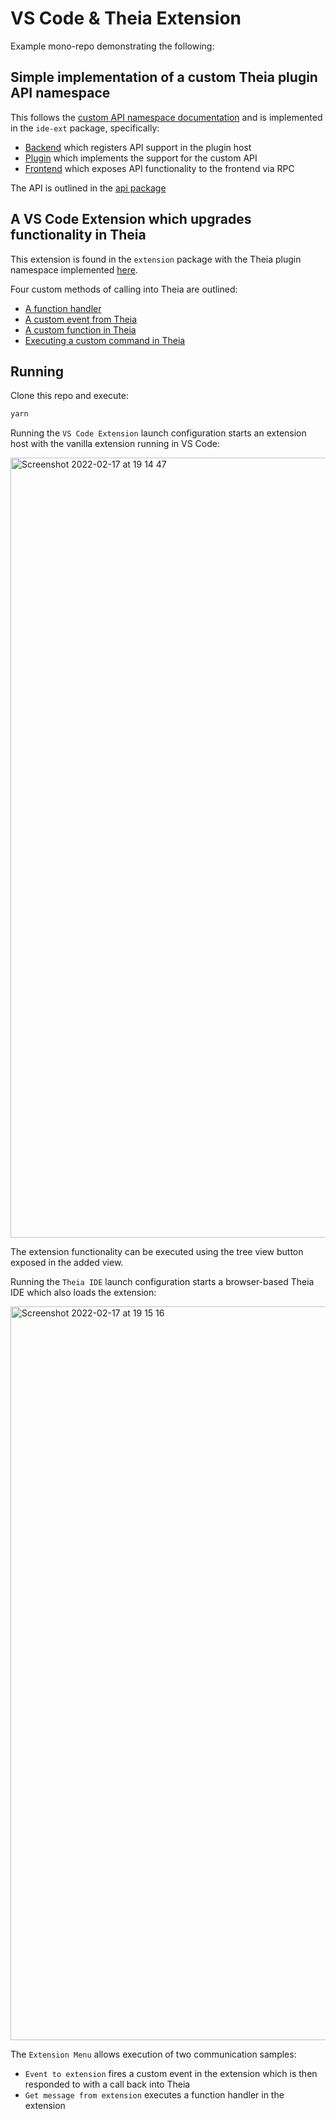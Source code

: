 # VS Code & Theia Extension

Example mono-repo demonstrating the following:

## Simple implementation of a custom Theia plugin API namespace

This follows the [custom API namespace documentation](https://github.com/eclipse-theia/theia/blob/master/packages/plugin-ext/doc/how-to-add-new-plugin-namespace.md) and is implemented in the `ide-ext` package, specifically:

- [Backend](https://github.com/thegecko/vscode-theia-extension/tree/main/ide-ext/src/backend) which registers API support in the plugin host
- [Plugin](https://github.com/thegecko/vscode-theia-extension/tree/main/ide-ext/src/plugin) which implements the support for the custom API
- [Frontend](https://github.com/thegecko/vscode-theia-extension/tree/main/ide-ext/src/frontend) which exposes API functionality to the frontend via RPC

The API is outlined in the [api package](https://github.com/thegecko/vscode-theia-extension/blob/main/api/index.d.ts)

## A VS Code Extension which upgrades functionality in Theia

This extension is found in the `extension` package with the Theia plugin namespace implemented [here](https://github.com/thegecko/vscode-theia-extension/blob/main/extension/src/index.ts#L14).

Four custom methods of calling into Theia are outlined:

- [A function handler](https://github.com/thegecko/vscode-theia-extension/blob/main/extension/src/index.ts#L15)
- [A custom event from Theia](https://github.com/thegecko/vscode-theia-extension/blob/main/extension/src/index.ts#L16)
- [A custom function in Theia](https://github.com/thegecko/vscode-theia-extension/blob/main/extension/src/index.ts#L18)
- [Executing a custom command in Theia](https://github.com/thegecko/vscode-theia-extension/blob/main/extension/src/index.ts#L24)

## Running

Clone this repo and execute:

```bash
yarn
```

Running the `VS Code Extension` launch configuration starts an extension host with the vanilla extension running in VS Code:

<img width="1248" alt="Screenshot 2022-02-17 at 19 14 47" src="https://user-images.githubusercontent.com/61341/154554195-4d79a4bb-648c-4114-b9b4-314e4d20ab58.png">

The extension functionality can be executed using the tree view button exposed in the added view.

Running the `Theia IDE` launch configuration starts a browser-based Theia IDE which also loads the extension:

<img width="1174" alt="Screenshot 2022-02-17 at 19 15 16" src="https://user-images.githubusercontent.com/61341/154554201-c06701f5-53e9-4d3e-bb64-da6e33e02bcc.png">

The `Extension Menu` allows execution of two communication samples:

- `Event to extension` fires a custom event in the extension which is then responded to with a call back into Theia
- `Get message from extension` executes a function handler in the extension
